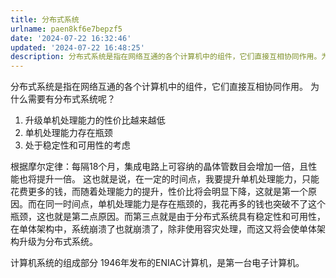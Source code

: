 ```yaml
---
title: 分布式系统
urlname: paen8kf6e7bepzf5
date: '2024-07-22 16:32:46'
updated: '2024-07-22 16:48:25'
description: 分布式系统是指在网络互通的各个计算机中的组件，它们直接互相协同作用。为什么需要有分布式系统呢？升级单机处理能力的性价比越来越低单机处理能力存在瓶颈处于稳定性和可用性的考虑根据摩尔定律：每隔18个月，集成电路上可容纳的晶体管数目会增加一倍，且性能也将提升一倍。这也就是说，在一定的时间点，我要提升...
---
```

分布式系统是指在网络互通的各个计算机中的组件，它们直接互相协同作用。
为什么需要有分布式系统呢？

1. 升级单机处理能力的性价比越来越低
2. 单机处理能力存在瓶颈
3. 处于稳定性和可用性的考虑

根据摩尔定律：每隔18个月，集成电路上可容纳的晶体管数目会增加一倍，且性能也将提升一倍。
这也就是说，在一定的时间点，我要提升单机处理能力，只能花费更多的钱，而随着处理能力的提升，性价比将会明显下降，这就是第一个原因。而在同一时间点，单机处理能力是存在瓶颈的，我花再多的钱也突破不了这个瓶颈，这也就是第二点原因。而第三点就是由于分布式系统具有稳定性和可用性，在单体架构中，系统崩溃了也就崩溃了，除非使用容灾处理，而这又将会使单体架构升级为分布式系统。

计算机系统的组成部分
1946年发布的ENIAC计算机，是第一台电子计算机。


